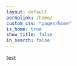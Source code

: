 ```yaml
---
layout: default
permalink: /home/
custom_css: "pages/home"
is_home: true
show_title: false
in_search: false
---
```


test